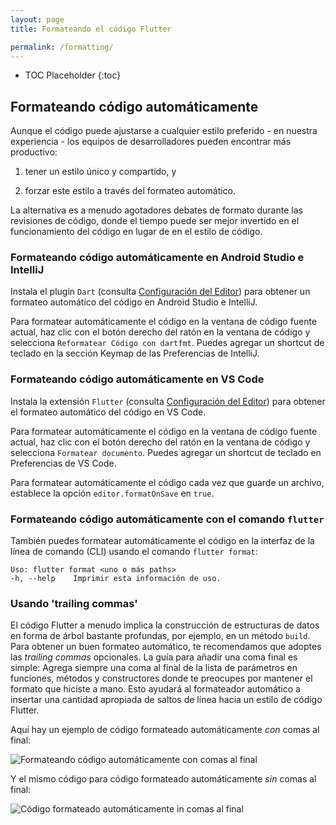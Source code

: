 ```yaml
---
layout: page
title: Formateando el código Flutter

permalink: /formatting/
---
```


* TOC Placeholder
{:toc}

## Formateando código automáticamente

Aunque el código puede ajustarse a cualquier estilo preferido - en nuestra experiencia - los equipos de desarrolladores pueden encontrar más productivo:

1. tener un estilo único y compartido, y

1. forzar este estilo a través del formateo automático.

La alternativa es a menudo agotadores debates de formato durante las revisiones de código, donde el tiempo puede ser mejor invertido en el funcionamiento del código en lugar de en el estilo de código.

### Formateando código automáticamente en Android Studio e IntelliJ

Instala el plugin `Dart` (consulta [Configuración del Editor](/get-started/editor/))
para obtener un formateo automático del código en Android Studio e IntelliJ.

Para formatear automáticamente el código en la ventana de código fuente actual, haz clic con el botón derecho del ratón en la ventana de código y selecciona `Reformatear Código con dartfmt`. Puedes agregar un shortcut de teclado en la sección Keymap de las Preferencias de IntelliJ.

### Formateando código automáticamente en VS Code

Instala la extensión `Flutter` (consulta [Configuración del Editor](/get-started/editor/))
para obtener el formateo automático del código en VS Code.

Para formatear automáticamente el código en la ventana de código fuente actual, haz clic con el botón derecho del ratón en la ventana de código y selecciona `Formatear documento`. Puedes agregar un shortcut de teclado en Preferencias de VS Code.

Para formatear automáticamente el código cada vez que guarde un archivo, establece la opción 
`editor.formatOnSave` en `true`.

### Formateando código automáticamente con el comando `flutter`

También puedes formatear automáticamente el código en la interfaz de la línea de comando (CLI) usando el comando `flutter format`:

```
Uso: flutter format <uno o más paths>
-h, --help    Imprimir esta información de uso.
```

### Usando 'trailing commas'

El código Flutter a menudo implica la construcción de estructuras de datos en forma de árbol bastante profundas, por ejemplo, en un método `build`. Para obtener un buen formateo automático, te recomendamos que adoptes las *trailing commas* opcionales. La guía para añadir una coma final es simple: Agrega siempre una coma al final de la lista de parámetros en funciones, métodos y constructores donde te preocupes por mantener el formato que hiciste a mano. Esto ayudará al formateador automático a insertar una cantidad apropiada de saltos de línea hacia un estilo de código Flutter.

Aquí hay un ejemplo de código formateado automáticamente *con* comas al final:

![Formateando código automáticamente con comas al final](/images/intellij/trailing-comma-with.png)

Y el mismo código para código formateado automáticamente *sin* comas al final:

![Código formateado automáticamente <s></s>in comas al final](/images/intellij/trailing-comma-without.png)

